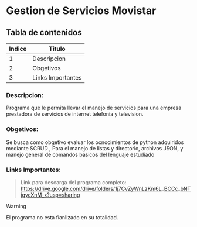 # Gestion de Servicios Movistar

## Tabla de contenidos
| Indice | Titulo  |
|--|--|
| 1 | Descripcion |
| 2 | Obgetivos |
| 3 | Links Importantes |

### Descripcion:

Programa que le permita llevar el manejo de servicios para una empresa prestadora de servicios de internet telefonia y television. 

### Obgetivos:

Se busca como obgetivo evaluar los ocnocimientos de python adquiridos mediante SCRUD , Para el manejo de listas y directorio, archivos JSON, y manejo general de comandos basicos del lenguaje
estudiado

### Links Importantes:

> Link para descarga del programa completo:
> https://drive.google.com/drive/folders/1j7CvZyWnLzKm6L_BCCc_bNTigycXnM_x?usp=sharing

> [!WARNING]  
> El programa no esta fianlizado en su totalidad.



